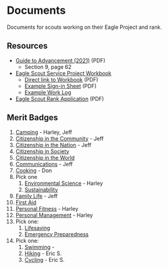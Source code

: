 # Documents

Documents for scouts working on their Eagle Project and rank.

## Resources
* [Guide to Advancement (2021)][guid-adv] (PDF)
	* Section 9, page 62
* [Eagle Scout Service Project Workbook][workbook]
	* [Direct link to Workbook][workbook-pdf] (PDF)
	* [Example Sign-in Sheet][sign-in] (PDF)
	* [Example Work Log][work-log]
* [Eagle Scout Rank Application][e-app] (PDF)


## Merit Badges
1. [Camping][camping] - Harley, Jeff
1. [Citizenship in the Community][cit-com] - Jeff
1. [Citizenship in the Nation][cit-nat] - Jeff
1. [Citizenship in Society][cit-soc]
1. [Citizenship in the World][cit-wor]
1. [Communications][communications] - Jeff
1. [Cooking][cooking] - Don
1. Pick one
	1. [Environmental Science][env-sci] - Harley
	1. [Sustainability][sustainability]
1. [Family Life][fam-life] - Jeff
1. [First Aid][first-aid]
1. [Personal Fitness][per-fit] - Harley
1. [Personal Management][per-man] - Harley
1. Pick one:
	1. [Lifesaving][lifesaving]
	1. [Emergency Preparedness][emer-prep]
1. Pick one:
	1. [Swimming][swimming] -
	1. [Hiking][hiking] - Eric S.
	1. [Cycling][cycling] - Eric S.

<!-- Links -->
[guid-adv]: https://filestore.scouting.org/filestore/pdf/33088.pdf "Guide to Advancement 2021"

[workbook]: https://www.scouting.org/programs/scouts-bsa/advancement-and-awards/eagle-scout-workbook/ "Eagle Scout Service Project Workbook"
[workbook-pdf]: https://www.scouting.org/wp-content/uploads/2023/01/EagleProjectWorkbook2023a.pdf "Eagle Scout Service Project PDF"
[e-app]: https://filestore.scouting.org/filestore/pdf/512-728_WB_fillable.pdf "Eagle Scout Rank Application"

[sign-in]: http://www.eaglecoach.org/wp-content/uploads/2013/10/Eagle-Service-Project-Sign-In-Sheet.pdf "Example Sign in sheet"
[work-log]: http://www.eaglecoach.org/leadership-service-project/the-project-log-how-to-painlessly-track-volunteer-hours/ "Project Work Log"

<!-- Merit Badges -->
[camping]: http://www.usscouts.org/mb/worksheets/Camping.pdf
[cit-com]: http://www.usscouts.org/mb/worksheets/Citizenship-in-the-Community.pdf
[cit-nat]: http://www.usscouts.org/mb/worksheets/Citizenship-in-the-Nation.pdf
[cit-soc]: http://www.usscouts.org/mb/worksheets/Citizenship-in-Society.pdf
[cit-wor]: http://www.usscouts.org/mb/worksheets/Citizenship-in-the-World.pdf
[communications]: http://www.usscouts.org/mb/worksheets/Communication.pdf
[cooking]: http://www.usscouts.org/mb/worksheets/Cooking.pdf
[env-sci]: http://www.usscouts.org/mb/worksheets/Environmental-Science.pdf
[sustainability]: http://www.usscouts.org/mb/worksheets/sustainability.pdf
[fam-life]: http://www.usscouts.org/mb/worksheets/family-life.pdf
[first-aid]: http://www.usscouts.org/mb/worksheets/First-Aid.pdf
[per-fit]: http://www.usscouts.org/mb/worksheets/Personal-Fitness.pdf
[per-man]: http://www.usscouts.org/mb/worksheets/Personal-Management.pdf
[lifesaving]: http://www.usscouts.org/mb/worksheets/Lifesaving.pdf
[emer-prep]: http://www.usscouts.org/mb/worksheets/Emergency-Preparedness.pdf
[swimming]: http://www.usscouts.org/mb/worksheets/Swimming.pdf
[hiking]: http://www.usscouts.org/mb/worksheets/Hiking.pdf
[cycling]: http://www.usscouts.org/mb/worksheets/Cycling.pdf
